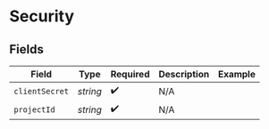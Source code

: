 # Security


## Fields

| Field              | Type               | Required           | Description        | Example            |
| ------------------ | ------------------ | ------------------ | ------------------ | ------------------ |
| `clientSecret`     | *string*           | :heavy_check_mark: | N/A                |                    |
| `projectId`        | *string*           | :heavy_check_mark: | N/A                |                    |